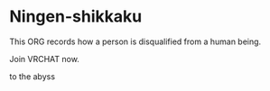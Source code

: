 # Ningen-shikkaku

<p>This ORG records how a person is disqualified from a human being.</p>

<p>Join VRCHAT now.</p>

<p>to the abyss</p>
